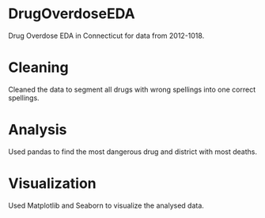 # DrugOverdoseEDA
Drug Overdose EDA in Connecticut for data from 2012-1018.

# Cleaning
Cleaned the data to segment all drugs with wrong spellings into one correct spellings.

# Analysis
Used pandas to find the most dangerous drug and district with most deaths.

# Visualization
Used Matplotlib and Seaborn to visualize the analysed data.
